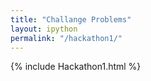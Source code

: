 ```yaml
---
title: "Challange Problems"
layout: ipython
permalink: "/hackathon1/"
---
```


{% include Hackathon1.html %}
<!-- <script type="text/javascript"> -->
<!--     window.onload = function() { -->
<!--         var iframe = document.getElementById("myIframe"); -->
<!--         iframe.parentNode.style.height = "2500px"; -->
<!--     } -->
<!-- </script> -->

<!-- <iframe id="myIframe" src="{{ site.baseurl }}/notebooks/Hackathon1.html" width="100%" height="100%" frameborder="0"></iframe> -->
